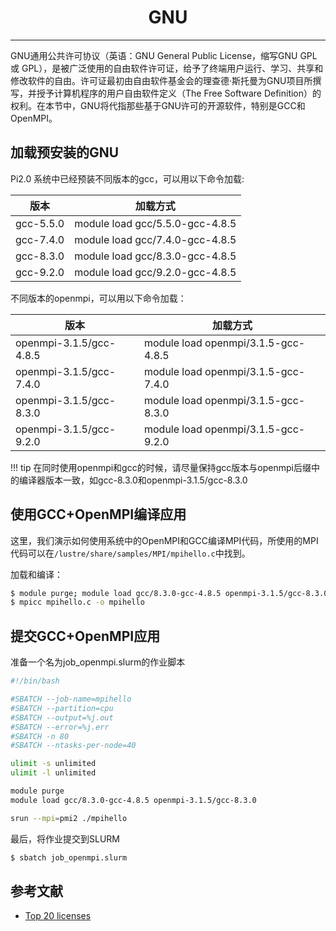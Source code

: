 # <center>GNU</center> 

-----

GNU通用公共许可协议（英语：GNU General Public License，缩写GNU GPL 或 GPL），是被广泛使用的自由软件许可证，给予了终端用户运行、学习、共享和修改软件的自由。许可证最初由自由软件基金会的理查德·斯托曼为GNU项目所撰写，并授予计算机程序的用户自由软件定义（The Free Software Definition）的权利。在本节中，GNU将代指那些基于GNU许可的开源软件，特别是GCC和OpenMPI。

## 加载预安装的GNU

Pi2.0 系统中已经预装不同版本的gcc，可以用以下命令加载: 

| 版本 | 加载方式 |
| ---- | ------ |
| gcc-5.5.0   | module load gcc/5.5.0-gcc-4.8.5 |
| gcc-7.4.0 | module load gcc/7.4.0-gcc-4.8.5 |
| gcc-8.3.0 | module load gcc/8.3.0-gcc-4.8.5 |
| gcc-9.2.0 | module load gcc/9.2.0-gcc-4.8.5 | 

不同版本的openmpi，可以用以下命令加载：

| 版本 | 加载方式 |
| ---- | ------ |
| openmpi-3.1.5/gcc-4.8.5   | module load openmpi/3.1.5-gcc-4.8.5 |
| openmpi-3.1.5/gcc-7.4.0 | module load openmpi/3.1.5-gcc-7.4.0 | 
| openmpi-3.1.5/gcc-8.3.0 | module load openmpi/3.1.5-gcc-8.3.0 |
| openmpi-3.1.5/gcc-9.2.0 | module load openmpi/3.1.5-gcc-9.2.0 |

!!! tip
    在同时使用openmpi和gcc的时候，请尽量保持gcc版本与openmpi后缀中的编译器版本一致，如gcc-8.3.0和openmpi-3.1.5/gcc-8.3.0

## 使用GCC+OpenMPI编译应用

这里，我们演示如何使用系统中的OpenMPI和GCC编译MPI代码，所使用的MPI代码可以在`/lustre/share/samples/MPI/mpihello.c`中找到。

加载和编译：

```bash
$ module purge; module load gcc/8.3.0-gcc-4.8.5 openmpi-3.1.5/gcc-8.3.0
$ mpicc mpihello.c -o mpihello
```

## 提交GCC+OpenMPI应用

准备一个名为job_openmpi.slurm的作业脚本

```bash
#!/bin/bash

#SBATCH --job-name=mpihello
#SBATCH --partition=cpu
#SBATCH --output=%j.out
#SBATCH --error=%j.err
#SBATCH -n 80
#SBATCH --ntasks-per-node=40

ulimit -s unlimited
ulimit -l unlimited

module purge
module load gcc/8.3.0-gcc-4.8.5 openmpi-3.1.5/gcc-8.3.0

srun --mpi=pmi2 ./mpihello
```

最后，将作业提交到SLURM

```bash
$ sbatch job_openmpi.slurm
```

## 参考文献

- [Top 20 licenses](https://web.archive.org/web/20160719043600/https://www.blackducksoftware.com/top-open-source-licenses)
